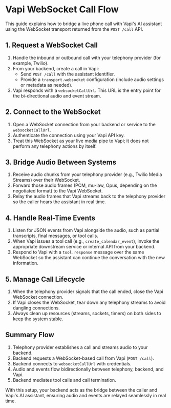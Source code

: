 # Vapi WebSocket Call Flow

This guide explains how to bridge a live phone call with Vapi's AI assistant using the WebSocket transport returned from the `POST /call` API.

## 1. Request a WebSocket Call
1. Handle the inbound or outbound call with your telephony provider (for example, Twilio).
2. From your backend, create a call in Vapi:
   - Send `POST /call` with the assistant identifier.
   - Provide a `transport.websocket` configuration (include audio settings or metadata as needed).
3. Vapi responds with a `websocketCallUrl`. This URL is the entry point for the bi-directional audio and event stream.

## 2. Connect to the WebSocket
1. Open a WebSocket connection from your backend or service to the `websocketCallUrl`.
2. Authenticate the connection using your Vapi API key.
3. Treat this WebSocket as your live media pipe to Vapi; it does not perform any telephony actions by itself.

## 3. Bridge Audio Between Systems
1. Receive audio chunks from your telephony provider (e.g., Twilio Media Streams) over their WebSocket.
2. Forward those audio frames (PCM, mu-law, Opus, depending on the negotiated format) to the Vapi WebSocket.
3. Relay the audio frames that Vapi streams back to the telephony provider so the caller hears the assistant in real time.

## 4. Handle Real-Time Events
1. Listen for JSON events from Vapi alongside the audio, such as partial transcripts, final messages, or tool calls.
2. When Vapi issues a tool call (e.g., `create_calendar_event`), invoke the appropriate downstream service or internal API from your backend.
3. Respond to Vapi with a `tool.response` message over the same WebSocket so the assistant can continue the conversation with the new information.

## 5. Manage Call Lifecycle
1. When the telephony provider signals that the call ended, close the Vapi WebSocket connection.
2. If Vapi closes the WebSocket, tear down any telephony streams to avoid dangling connections.
3. Always clean up resources (streams, sockets, timers) on both sides to keep the system stable.

## Summary Flow
1. Telephony provider establishes a call and streams audio to your backend.
2. Backend requests a WebSocket-based call from Vapi (`POST /call`).
3. Backend connects to `websocketCallUrl` with credentials.
4. Audio and events flow bidirectionally between telephony, backend, and Vapi.
5. Backend mediates tool calls and call termination.

With this setup, your backend acts as the bridge between the caller and Vapi's AI assistant, ensuring audio and events are relayed seamlessly in real time.
